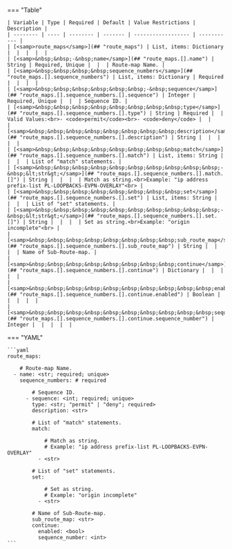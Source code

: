 <!--
  ~ Copyright (c) 2025 Arista Networks, Inc.
  ~ Use of this source code is governed by the Apache License 2.0
  ~ that can be found in the LICENSE file.
  -->
=== "Table"

    | Variable | Type | Required | Default | Value Restrictions | Description |
    | -------- | ---- | -------- | ------- | ------------------ | ----------- |
    | [<samp>route_maps</samp>](## "route_maps") | List, items: Dictionary |  |  |  |  |
    | [<samp>&nbsp;&nbsp;-&nbsp;name</samp>](## "route_maps.[].name") | String | Required, Unique |  |  | Route-map Name. |
    | [<samp>&nbsp;&nbsp;&nbsp;&nbsp;sequence_numbers</samp>](## "route_maps.[].sequence_numbers") | List, items: Dictionary | Required |  |  |  |
    | [<samp>&nbsp;&nbsp;&nbsp;&nbsp;&nbsp;&nbsp;-&nbsp;sequence</samp>](## "route_maps.[].sequence_numbers.[].sequence") | Integer | Required, Unique |  |  | Sequence ID. |
    | [<samp>&nbsp;&nbsp;&nbsp;&nbsp;&nbsp;&nbsp;&nbsp;&nbsp;type</samp>](## "route_maps.[].sequence_numbers.[].type") | String | Required |  | Valid Values:<br>- <code>permit</code><br>- <code>deny</code> |  |
    | [<samp>&nbsp;&nbsp;&nbsp;&nbsp;&nbsp;&nbsp;&nbsp;&nbsp;description</samp>](## "route_maps.[].sequence_numbers.[].description") | String |  |  |  |  |
    | [<samp>&nbsp;&nbsp;&nbsp;&nbsp;&nbsp;&nbsp;&nbsp;&nbsp;match</samp>](## "route_maps.[].sequence_numbers.[].match") | List, items: String |  |  |  | List of "match" statements. |
    | [<samp>&nbsp;&nbsp;&nbsp;&nbsp;&nbsp;&nbsp;&nbsp;&nbsp;&nbsp;&nbsp;-&nbsp;&lt;str&gt;</samp>](## "route_maps.[].sequence_numbers.[].match.[]") | String |  |  |  | Match as string.<br>Example: "ip address prefix-list PL-LOOPBACKS-EVPN-OVERLAY"<br> |
    | [<samp>&nbsp;&nbsp;&nbsp;&nbsp;&nbsp;&nbsp;&nbsp;&nbsp;set</samp>](## "route_maps.[].sequence_numbers.[].set") | List, items: String |  |  |  | List of "set" statements. |
    | [<samp>&nbsp;&nbsp;&nbsp;&nbsp;&nbsp;&nbsp;&nbsp;&nbsp;&nbsp;&nbsp;-&nbsp;&lt;str&gt;</samp>](## "route_maps.[].sequence_numbers.[].set.[]") | String |  |  |  | Set as string.<br>Example: "origin incomplete"<br> |
    | [<samp>&nbsp;&nbsp;&nbsp;&nbsp;&nbsp;&nbsp;&nbsp;&nbsp;sub_route_map</samp>](## "route_maps.[].sequence_numbers.[].sub_route_map") | String |  |  |  | Name of Sub-Route-map. |
    | [<samp>&nbsp;&nbsp;&nbsp;&nbsp;&nbsp;&nbsp;&nbsp;&nbsp;continue</samp>](## "route_maps.[].sequence_numbers.[].continue") | Dictionary |  |  |  |  |
    | [<samp>&nbsp;&nbsp;&nbsp;&nbsp;&nbsp;&nbsp;&nbsp;&nbsp;&nbsp;&nbsp;enabled</samp>](## "route_maps.[].sequence_numbers.[].continue.enabled") | Boolean |  |  |  |  |
    | [<samp>&nbsp;&nbsp;&nbsp;&nbsp;&nbsp;&nbsp;&nbsp;&nbsp;&nbsp;&nbsp;sequence_number</samp>](## "route_maps.[].sequence_numbers.[].continue.sequence_number") | Integer |  |  |  |  |

=== "YAML"

    ```yaml
    route_maps:

        # Route-map Name.
      - name: <str; required; unique>
        sequence_numbers: # required

            # Sequence ID.
          - sequence: <int; required; unique>
            type: <str; "permit" | "deny"; required>
            description: <str>

            # List of "match" statements.
            match:

                # Match as string.
                # Example: "ip address prefix-list PL-LOOPBACKS-EVPN-OVERLAY"
              - <str>

            # List of "set" statements.
            set:

                # Set as string.
                # Example: "origin incomplete"
              - <str>

            # Name of Sub-Route-map.
            sub_route_map: <str>
            continue:
              enabled: <bool>
              sequence_number: <int>
    ```
